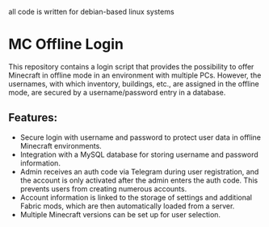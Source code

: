 all code is written for debian-based linux systems
# MC Offline Login

This repository contains a login script that provides the possibility to offer Minecraft in offline mode in an environment with multiple PCs. However, the usernames, with which inventory, buildings, etc., are assigned in the offline mode, are secured by a username/password entry in a database.

## Features:

- Secure login with username and password to protect user data in offline Minecraft environments.
- Integration with a MySQL database for storing username and password information.
- Admin receives an auth code via Telegram during user registration, and the account is only activated after the admin enters the auth code. This prevents users from creating numerous accounts.
- Account information is linked to the storage of settings and additional Fabric mods, which are then automatically loaded from a server.
- Multiple Minecraft versions can be set up for user selection.
